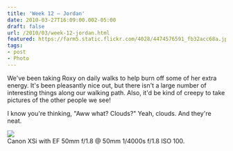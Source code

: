 ```yaml
---
title: 'Week 12 – Jordan'
date: 2010-03-27T16:09:00.002-05:00
draft: false
url: /2010/03/week-12-jordan.html
featured: https://farm5.static.flickr.com/4028/4474576591_fb32acc68a.jpg
tags: 
- post
- Photo
---
```


We've been taking Roxy on daily walks to help burn off some of her extra energy. It's been pleasantly nice out, but there isn't a large number of interesting things along our walking path. Also, it'd be kind of creepy to take pictures of the other people we see!

I know you're thinking, "Aww what? Clouds?" Yeah, clouds. And they're neat.

[![](https://farm5.static.flickr.com/4028/4474576591_fb32acc68a.jpg)](https://www.flickr.com/photos/jhofker/4474576591/)  
Canon XSi with EF 50mm f/1.8 @ 50mm 1/4000s f/1.8 ISO 100.